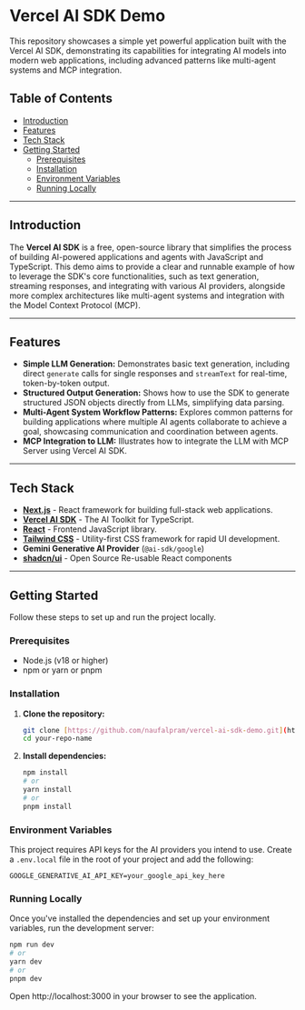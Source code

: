 # Vercel AI SDK Demo

This repository showcases a simple yet powerful application built with the Vercel AI SDK, demonstrating its capabilities for integrating AI models into modern web applications, including advanced patterns like multi-agent systems and MCP integration.

## Table of Contents

- [Introduction](#introduction)
- [Features](#features)
- [Tech Stack](#tech-stack)
- [Getting Started](#getting-started)
  - [Prerequisites](#prerequisites)
  - [Installation](#installation)
  - [Environment Variables](#environment-variables)
  - [Running Locally](#running-locally)

---

## Introduction

The **Vercel AI SDK** is a free, open-source library that simplifies the process of building AI-powered applications and agents with JavaScript and TypeScript. This demo aims to provide a clear and runnable example of how to leverage the SDK's core functionalities, such as text generation, streaming responses, and integrating with various AI providers, alongside more complex architectures like multi-agent systems and integration with the Model Context Protocol (MCP).

---

## Features

* **Simple LLM Generation:** Demonstrates basic text generation, including direct `generate` calls for single responses and `streamText` for real-time, token-by-token output.
* **Structured Output Generation:** Shows how to use the SDK to generate structured JSON objects directly from LLMs, simplifying data parsing.
* **Multi-Agent System Workflow Patterns:** Explores common patterns for building applications where multiple AI agents collaborate to achieve a goal, showcasing communication and coordination between agents.
* **MCP Integration to LLM:** Illustrates how to integrate the LLM with MCP Server using Vercel AI SDK.
---

## Tech Stack

* [**Next.js**](https://nextjs.org/) - React framework for building full-stack web applications.
* [**Vercel AI SDK**](https://sdk.vercel.ai/) - The AI Toolkit for TypeScript.
* [**React**](https://react.dev/) - Frontend JavaScript library.
* [**Tailwind CSS**](https://tailwindcss.com/) - Utility-first CSS framework for rapid UI development.
* **Gemini Generative AI Provider** (`@ai-sdk/google`)
* [**shadcn/ui**](https://ui.shadcn.com/) - Open Source Re-usable React components

---

## Getting Started

Follow these steps to set up and run the project locally.

### Prerequisites

* Node.js (v18 or higher)
* npm or yarn or pnpm

### Installation

1.  **Clone the repository:**

    ```bash
    git clone [https://github.com/naufalpram/vercel-ai-sdk-demo.git](https://github.com/naufalpram/vercel-ai-sdk-demo.git)
    cd your-repo-name
    ```

2.  **Install dependencies:**

    ```bash
    npm install
    # or
    yarn install
    # or
    pnpm install
    ```

### Environment Variables

This project requires API keys for the AI providers you intend to use. Create a `.env.local` file in the root of your project and add the following:

```env
GOOGLE_GENERATIVE_AI_API_KEY=your_google_api_key_here
```

### Running Locally

Once you've installed the dependencies and set up your environment variables, run the development server:

```bash
npm run dev
# or
yarn dev
# or
pnpm dev
```

Open http://localhost:3000 in your browser to see the application.

